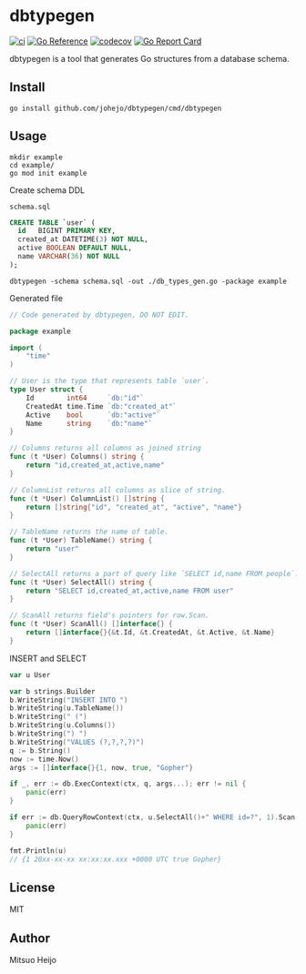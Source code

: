 # dbtypegen

[![ci](https://github.com/johejo/dbtypegen/workflows/ci/badge.svg?branch=main)](https://github.com/johejo/dbtypegen/actions?query=workflow%3Aci)
[![Go Reference](https://pkg.go.dev/badge/github.com/johejo/dbtypegen.svg)](https://pkg.go.dev/github.com/johejo/dbtypegen)
[![codecov](https://codecov.io/gh/johejo/dbtypegen/branch/main/graph/badge.svg)](https://codecov.io/gh/johejo/dbtypegen)
[![Go Report Card](https://goreportcard.com/badge/github.com/johejo/dbtypegen)](https://goreportcard.com/report/github.com/johejo/dbtypegen)

dbtypegen is a tool that generates Go structures from a database schema.

## Install

```
go install github.com/johejo/dbtypegen/cmd/dbtypegen
```

## Usage

```
mkdir example
cd example/
go mod init example
```

Create schema DDL

`schema.sql`

```sql
CREATE TABLE `user` (
  id   BIGINT PRIMARY KEY,
  created_at DATETIME(3) NOT NULL,
  active BOOLEAN DEFAULT NULL,
  name VARCHAR(36) NOT NULL
);
```

```
dbtypegen -schema schema.sql -out ./db_types_gen.go -package example
```

Generated file

```go
// Code generated by dbtypegen, DO NOT EDIT.

package example

import (
	"time"
)

// User is the type that represents table `user`.
type User struct {
	Id        int64     `db:"id"`
	CreatedAt time.Time `db:"created_at"`
	Active    bool      `db:"active"`
	Name      string    `db:"name"`
}

// Columns returns all columns as joined string
func (t *User) Columns() string {
	return "id,created_at,active,name"
}

// ColumnList returns all columns as slice of string.
func (t *User) ColumnList() []string {
	return []string{"id", "created_at", "active", "name"}
}

// TableName returns the name of table.
func (t *User) TableName() string {
	return "user"
}

// SelectAll returns a part of query like `SELECT id,name FROM people`.
func (t *User) SelectAll() string {
	return "SELECT id,created_at,active,name FROM user"
}

// ScanAll returns field's pointers for row.Scan.
func (t *User) ScanAll() []interface{} {
	return []interface{}{&t.Id, &t.CreatedAt, &t.Active, &t.Name}
}
```

INSERT and SELECT

```go
var u User

var b strings.Builder
b.WriteString("INSERT INTO ")
b.WriteString(u.TableName())
b.WriteString(" (")
b.WriteString(u.Columns())
b.WriteString(") ")
b.WriteString("VALUES (?,?,?,?)")
q := b.String()
now := time.Now()
args := []interface{}{1, now, true, "Gopher"}

if _, err := db.ExecContext(ctx, q, args...); err != nil {
	panic(err)
}

if err := db.QueryRowContext(ctx, u.SelectAll()+" WHERE id=?", 1).Scan(u.ScanAll()...); err != nil {
	panic(err)
}

fmt.Println(u)
// {1 20xx-xx-xx xx:xx:xx.xxx +0000 UTC true Gopher}
```

## License

MIT

## Author

Mitsuo Heijo
